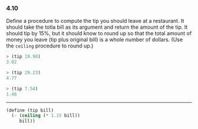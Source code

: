 ### 4.10

Define a procedure to compute the tip you should leave at a restaurant. It should take the totla bill as its argument and return the amount of the tip. It should tip by 15%, but it should know to round up so that the total amount of money you leave (tip plus original bill) is a whole number of dollars. (Use the `ceiling` procedure to round up.)

~~~ scheme
> (tip 19.98)
3.02

> (tip 29.23)
4.77

> (tip 7.54)
1.46
~~~

***

~~~ scheme
(define (tip bill)
  (- (ceiling (* 1.15 bill))
     bill))
~~~